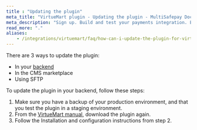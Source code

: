 ```yaml
---
title : "Updating the plugin"
meta_title: "VirtueMart plugin - Updating the plugin - MultiSafepay Docs"
meta_description: "Sign up. Build and test your payments integration. Explore our products and services. Use our API reference, SDKs, and wrappers. Get support."
read_more: "."
aliases: 
    - /integrations/virtuemart/faq/how-can-i-update-the-plugin-for-virtuemart/
---
```


There are 3 ways to update the plugin:

- In your [backend](/getting-started/glossary/#backend)
- In the CMS marketplace 
- Using SFTP

To update the plugin in your backend, follow these steps:

1. Make sure you have a backup of your production environment, and that you test the plugin in a staging environment.
2. From the [VirtueMart manual](/integrations/virtuemart/manual), download the plugin again.
3. Follow the Installation and configuration instructions from step 2.